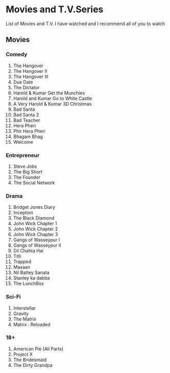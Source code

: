 # Movies and T.V.Series
List of Movies and T.V. I have watched and I recommend all of you to watch

## Movies
### Comedy
1. The Hangover 
2. The Hangover II
3. The Hangover III
4. Due Date
5. The Dictator
6. Harold & Kumar Get the Munchies
7. Harold and Kumar Go to White Castle
8. A Very Harold & Kumar 3D Christmas
9. Bad Santa
10. Bad Santa 2
11. Bad Teacher
12. Hera Pheri
13. Phir Hera Pheri
14. Bhagam Bhag
15. Welcome
### Entrepreneur
1. Steve Jobs
2. The Big Short 
3. The Founder
4. The Social Network
### Drama
1. Bridget Jones Diary
2. Inception
3. The Black Diamond
4. John Wick Chapter 1
5. John Wick Chapter 2
6. John Wick Chapter 3
7. Gangs of Wasseypur I
8. Gangs of Wasseypur II
9. Dil Chahta Hai
10. Titli
11. Trapped
12. Masaan
13. Nil Battey Sanata
14. Stanley ka dabba
15. The LunchBox
### Sci-Fi
1. Interstellar
2. Gravity
3. The Matrix
3. Matrix : Reloaded
### 18+
1. American Pie (All Parts)
2. Project X
3. The Bridesmaid
4. The Dirty Grandpa
